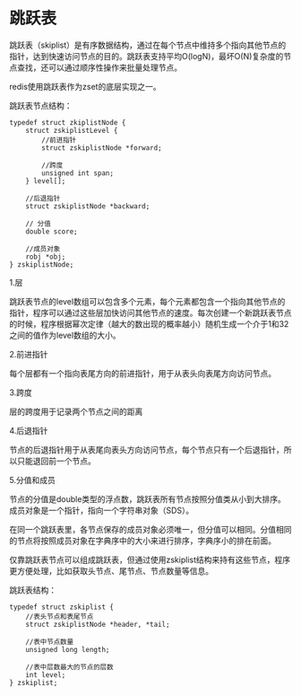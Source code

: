 # 跳跃表

跳跃表（skiplist）是有序数据结构，通过在每个节点中维持多个指向其他节点的指针，达到快速访问节点的目的。跳跃表支持平均O(logN)，最坏O(N)复杂度的节点查找，还可以通过顺序性操作来批量处理节点。

redis使用跳跃表作为zset的底层实现之一。

跳跃表节点结构：

```
typedef struct zkiplistNode {
	struct zskiplistLevel {
    	//前进指针
   		struct zskiplistNode *forward;
    
    	//跨度
    	unsigned int span;
	} level[];
	
	//后退指针
	struct zskiplistNode *backward;
	
	// 分值
	double score;
	
	//成员对象
	robj *obj;
} zskiplistNode;
```

1.层

跳跃表节点的level数组可以包含多个元素，每个元素都包含一个指向其他节点的指针，程序可以通过这些层加快访问其他节点的速度。每次创建一个新跳跃表节点的时候，程序根据幂次定律（越大的数出现的概率越小）随机生成一个介于1和32之间的值作为level数组的大小。

2.前进指针

每个层都有一个指向表尾方向的前进指针，用于从表头向表尾方向访问节点。

3.跨度

层的跨度用于记录两个节点之间的距离

4.后退指针

节点的后退指针用于从表尾向表头方向访问节点，每个节点只有一个后退指针，所以只能退回前一个节点。

5.分值和成员

节点的分值是double类型的浮点数，跳跃表所有节点按照分值类从小到大排序。成员对象是一个指针，指向一个字符串对象（SDS）。

在同一个跳跃表里，各节点保存的成员对象必须唯一，但分值可以相同。分值相同的节点将按照成员对象在字典序中的大小来进行排序，字典序小的排在前面。



仅靠跳跃表节点可以组成跳跃表，但通过使用zskiplist结构来持有这些节点，程序更方便处理，比如获取头节点、尾节点、节点数量等信息。

跳跃表结构：

```
typedef struct zskiplist {
	//表头节点和表尾节点
	struct zskiplistNode *header, *tail;
	
	//表中节点数量
	unsigned long length;
	
	//表中层数最大的节点的层数
	int level;
} zskiplist;
```


